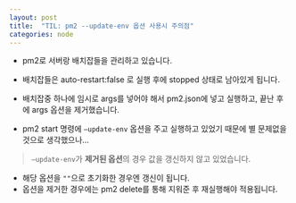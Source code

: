 ```yaml
---
layout: post
title:  "TIL: pm2 --update-env 옵션 사용시 주의점"
categories: node
---
```



* pm2로 서버랑 배치잡들을 관리하고 있습니다.  
* 배치잡들은 auto-restart:false 로 실행 후에 stopped 상태로 남아있게 됩니다.  


* 배치잡중 하나에 임시로 args를 넣어야 해서 pm2.json에 넣고 실행하고, 끝난 후에 args 옵션을 제거했습니다.  
* pm2 start 명령에 `—update-env` 옵션을 주고 실행하고 있었기 때문에 별 문제없을 것으로 생각했으나...
> `—update-env`가 **제거된 옵션**의 경우 값을 갱신하지 않고 있었습니다.


* 해당 옵션을 `""`으로 초기화한 경우엔 갱신이 됩니다.  
* 옵션을 제거한 경우에는 pm2 delete를 통해 지워준 후 재실행해야 적용됩니다.